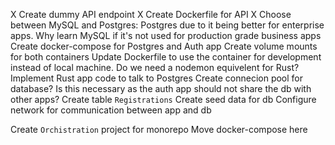 X Create dummy API endpoint
X Create Dockerfile for API
X Choose between MySQL and Postgres: Postgres due to it being better for enterprise apps. Why learn MySQL if it's not used for production grade business apps
Create docker-compose for Postgres and Auth app
Create volume mounts for both containers
Update Dockerfile to use the container for development instead of local machine. Do we need a nodemon equivelent for Rust?
Implement Rust app code to talk to Postgres
  Create connecion pool for database? Is this necessary as the auth app should not share the db with other apps?
  Create table `Registrations`
  Create seed data for db
Configure network for communication between app and db

Create `Orchistration` project for monorepo
    Move docker-compose here